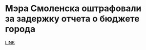 # Мэра Смоленска оштрафовали за задержку отчета о бюджете города 



[LINK](https://varlamov.ru/3214638.html)